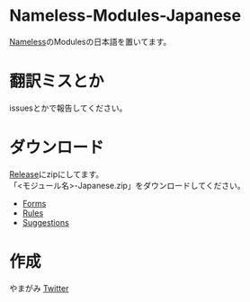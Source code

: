 # Nameless-Modules-Japanese
[Nameless](https://namelessmc.com/)のModulesの日本語を置いてます。  

# 翻訳ミスとか
issuesとかで報告してください。

# ダウンロード
[Release](https://github.com/yamagami2211/Nameless-Modules-Japanese/releases)にzipにしてます。  
「<モジュール名>-Japanese.zip」をダウンロードしてください。
* [Forms](https://github.com/yamagami2211/Nameless-Modules-Japanese/releases/tag/Forms-Japanese-Release)
* [Rules](https://github.com/yamagami2211/Nameless-Modules-Japanese/releases/tag/Rules-Japanese-Release)
* [Suggestions](https://github.com/yamagami2211/Nameless-Modules-Japanese/releases/tag/Suggestions-Japanese-Release)

# 作成
やまがみ [Twitter](https://twitter.com/yamagami2211_02)
